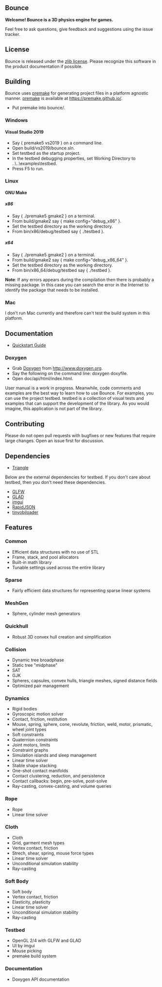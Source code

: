 ## Bounce

**Welcome! Bounce is a 3D physics engine for games.**

Feel free to ask questions, give feedback and suggestions using the issue tracker. 

## License

Bounce is released under the [zlib license](https://en.wikipedia.org/wiki/Zlib_License). Please recognize this software in the product documentation if possible.

## Building

Bounce uses [premake](https://premake.github.io/) for generating project files in a platform agnostic manner. [premake](https://premake.github.io/) is available at https://premake.github.io/.

* Put premake into bounce/.

### Windows 

#### Visual Studio 2019

* Say { premake5 vs2019 } on a command line. 
* Open build/vs2019/bounce.sln.
* Set testbed as the startup project.
* In the testbed debugging properties, set Working Directory to ..\\..\examples\testbed.
* Press F5 to run.

### Linux

#### GNU Make

##### x86

* Say { ./premake5 gmake2 } on a terminal.
* From build/gmake2 say { make config="debug_x86" }.
* Set the testbed directory as the working directory.
* From bin/x86/debug/testbed say { ./testbed }.

##### x64

* Say { ./premake5 gmake2 } on a terminal.
* From build/gmake2 say { make config="debug_x86_64" }.
* Set the testbed directory as the working directory.
* From bin/x86_64/debug/testbed say { ./testbed }.

**Note**: If any errors appears during the compilation then there is probably a missing package. In this case you can search the error in the Internet to identify the package that needs to be installed.

### Mac

I don't run Mac currently and therefore can't test the build system in this platform.

## Documentation

* [Quickstart Guide](https://github.com/irlanrobson/bounce/blob/master/doc/quickstart_guide.docx)

### Doxygen

* Grab [Doxygen](http://www.doxygen.org) from http://www.doxygen.org.
* Say the following on the command line: doxygen doxyfile.
* Open doc/api/html/index.html.

User manual is a work in progress. Meanwhile, code comments and examples are the best way to learn how to use 
Bounce. For examples, you can use the project testbed. testbed is a collection of visual tests and examples that can support the development of the library. As you would imagine, this application is not part of the library.

## Contributing

Please do not open pull requests with bugfixes or new features that require large changes. Open an issue first for discussion.

## Dependencies

* [Triangle](http://www.cs.cmu.edu/~quake/triangle.html)

Below are the external dependencies for testbed. If you don't care about testbed, then you don't need these dependencies. 

* [GLFW](https://www.glfw.org/)
* [GLAD](https://glad.dav1d.de/)
* [imgui](https://github.com/ocornut/imgui)
* [RapidJSON](http://rapidjson.org/index.html)
* [tinyobjloader](https://github.com/syoyo/tinyobjloader)

## Features

### Common

* Efficient data structures with no use of STL
* Frame, stack, and pool allocators
* Built-in math library
* Tunable settings used across the entire library

### Sparse

* Fairly efficient data structures for representing sparse linear systems

### MeshGen

* Sphere, cylinder mesh generators 

### Quickhull

* Robust 3D convex hull creation and simplification

### Collision

* Dynamic tree broadphase
* Static tree "midphase"
* SAT
* GJK
* Spheres, capsules, convex hulls, triangle meshes, signed distance fields
* Optimized pair management

### Dynamics

* Rigid bodies
* Gyroscopic motion solver
* Contact, friction, restitution
* Mouse, spring, sphere, cone, revolute, friction, weld, motor, prismatic, wheel joint types
* Soft constraints
* Quaternion constraints
* Joint motors, limits
* Constraint graphs
* Simulation islands and sleep management
* Linear time solver
* Stable shape stacking
* One-shot contact manifolds
* Contact clustering, reduction, and persistence
* Contact callbacks: begin, pre-solve, post-solve
* Ray-casting, convex-casting, and volume queries

### Rope

* Rope 
* Linear time solver

### Cloth

* Cloth
* Grid, garment mesh types
* Vertex contact, friction
* Strech, shear, spring, mouse force types
* Linear time solver
* Unconditional simulation stability
* Ray-casting 

### Soft Body

* Soft body
* Vertex contact, friction
* Elasticity, plasticity
* Linear time solver
* Unconditional simulation stability
* Ray-casting 

### Testbed
	
* OpenGL 2/4 with GLFW and GLAD
* UI by imgui
* Mouse picking
* premake build system

### Documentation

* Doxygen API documentation</li>
